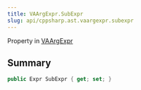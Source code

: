 ```yaml
---
title: VAArgExpr.SubExpr
slug: api/cppsharp.ast.vaargexpr.subexpr
---
```

Property in [VAArgExpr](/api/cppsharp/ast/vaargexpr)

## Summary



```csharp
public Expr SubExpr { get; set; }
```


